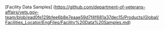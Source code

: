 [Facility Data Samples] (https://github.com/department-of-veterans-affairs/vets.gov-team/blob/ead0fe129bfee6b8e7eaae59d7f4f681a37dec15/Products/Global/Facilities_Locator/EngFiles/Facility%20Data%20Samples.md)
